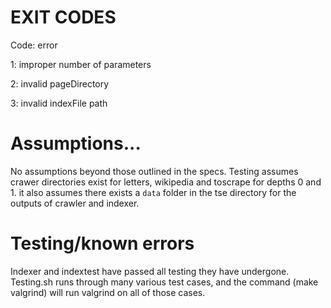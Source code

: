# EXIT CODES

Code: error

1: improper number of parameters

2: invalid pageDirectory

3: invalid indexFile path

# Assumptions... 

No assumptions beyond those outlined in the specs. 
Testing assumes crawer directories exist for letters, wikipedia and toscrape for depths 0 and 1. it also assumes there exists a `data` folder in the tse directory for the outputs of crawler and indexer.

# Testing/known errors

Indexer and indextest have passed all testing they have undergone. Testing.sh runs through many various test cases, and the command (make valgrind) will run valgrind on all of those cases. 